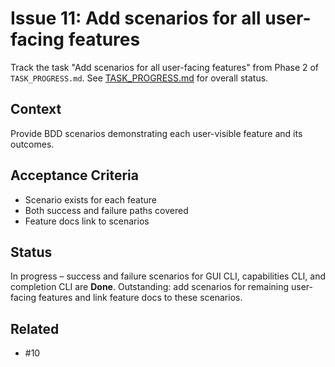# Issue 11: Add scenarios for all user-facing features

Track the task "Add scenarios for all user-facing features" from Phase 2 of `TASK_PROGRESS.md`.
See [TASK_PROGRESS.md](../TASK_PROGRESS.md) for overall status.

## Context
Provide BDD scenarios demonstrating each user-visible feature and its
outcomes.

## Acceptance Criteria
- Scenario exists for each feature
- Both success and failure paths covered
- Feature docs link to scenarios

## Status
In progress – success and failure scenarios for GUI CLI, capabilities CLI,
and completion CLI are **Done**. Outstanding: add scenarios for remaining
user-facing features and link feature docs to these scenarios.

## Related
- #10
